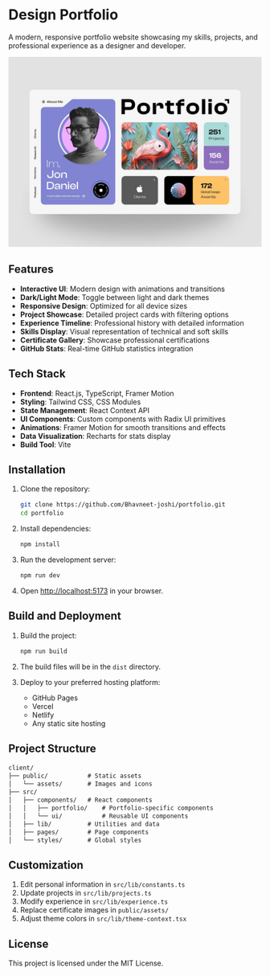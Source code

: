 # Design Portfolio

A modern, responsive portfolio website showcasing my skills, projects, and professional experience as a designer and developer.

![Portfolio Screenshot](portfoliodesign.jpg)

## Features

- **Interactive UI**: Modern design with animations and transitions
- **Dark/Light Mode**: Toggle between light and dark themes
- **Responsive Design**: Optimized for all device sizes
- **Project Showcase**: Detailed project cards with filtering options
- **Experience Timeline**: Professional history with detailed information
- **Skills Display**: Visual representation of technical and soft skills
- **Certificate Gallery**: Showcase professional certifications
- **GitHub Stats**: Real-time GitHub statistics integration

## Tech Stack

- **Frontend**: React.js, TypeScript, Framer Motion
- **Styling**: Tailwind CSS, CSS Modules
- **State Management**: React Context API
- **UI Components**: Custom components with Radix UI primitives
- **Animations**: Framer Motion for smooth transitions and effects
- **Data Visualization**: Recharts for stats display
- **Build Tool**: Vite

## Installation

1. Clone the repository:
   ```bash
   git clone https://github.com/Bhavneet-joshi/portfolio.git
   cd portfolio
   ```

2. Install dependencies:
   ```bash
   npm install
   ```
   
3. Run the development server:
   ```bash
   npm run dev
   ```

4. Open [http://localhost:5173](http://localhost:5173) in your browser.

## Build and Deployment

1. Build the project:
   ```bash
   npm run build
   ```

2. The build files will be in the `dist` directory.

3. Deploy to your preferred hosting platform:
   - GitHub Pages
   - Vercel
   - Netlify
   - Any static site hosting

## Project Structure

```
client/
├── public/           # Static assets
│   └── assets/       # Images and icons
├── src/
│   ├── components/   # React components
│   │   ├── portfolio/    # Portfolio-specific components
│   │   └── ui/           # Reusable UI components
│   ├── lib/          # Utilities and data
│   ├── pages/        # Page components
│   └── styles/       # Global styles
```

## Customization

1. Edit personal information in `src/lib/constants.ts`
2. Update projects in `src/lib/projects.ts`
3. Modify experience in `src/lib/experience.ts`
4. Replace certificate images in `public/assets/`
5. Adjust theme colors in `src/lib/theme-context.tsx`

## License

This project is licensed under the MIT License. 

